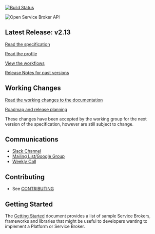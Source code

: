 [![Build Status](https://travis-ci.org/openservicebrokerapi/servicebroker.svg?branch=master)](https://travis-ci.org/openservicebrokerapi/servicebroker "Travis")

![Open Service Broker API](https://github.com/openservicebrokerapi/servicebroker/blob/master/logo.png?raw=true)

## Latest Release: v2.13
[Read the specification](https://github.com/openservicebrokerapi/servicebroker/blob/v2.13/spec.md)

[Read the profile](https://github.com/openservicebrokerapi/servicebroker/blob/v2.13/profile.md)

[View the workflows](diagram.md)

[Release Notes for past versions](https://github.com/openservicebrokerapi/servicebroker/blob/v2.13/release-notes.md)

## Working Changes
[Read the working changes to the documentation](https://github.com/openservicebrokerapi/servicebroker/tree/master)

[Roadmap and release planning](https://github.com/openservicebrokerapi/servicebroker/projects/1)

These changes have been accepted by the working group for the next version of the specification, however are still subject to change.

## Communications

- [Slack Channel](http://slack.openservicebrokerapi.org)
- [Mailing List/Google Group](https://groups.google.com/forum/#!forum/open-service-broker-api)
- [Weekly Call](https://github.com/openservicebrokerapi/servicebroker/wiki/Weekly-Call)

## Contributing

- See [CONTRIBUTING](CONTRIBUTING.md)

## Getting Started

The [Getting Started](gettingStarted.md) document provides a list of
sample Service Brokers, frameworks and libraries that might be useful to developers
wanting to implement a Platform or Service Broker.
